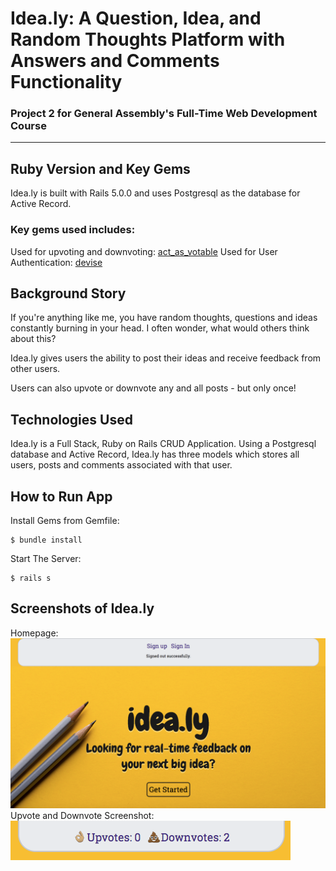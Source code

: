 # Idea.ly: A Question, Idea, and Random Thoughts Platform with Answers and Comments Functionality

### Project 2 for General Assembly's Full-Time Web Development Course

***

## Ruby Version and Key Gems
Idea.ly is built with Rails 5.0.0 and uses Postgresql as the database for Active Record.

### Key gems used includes:
  Used for upvoting and downvoting:
    [act_as_votable](https://rubygems.org/gems/acts_as_votable/versions/0.10.0)
  Used for User Authentication:
    [devise](https://rubygems.org/gems/devise/versions/4.2.0)

## Background Story
If you're anything like me, you have random thoughts, questions and ideas constantly burning in your head. I often wonder, what would others think about this?

Idea.ly gives users the ability to post their ideas and receive feedback from other users.

Users can also upvote or downvote any and all posts - but only once!

## Technologies Used
Idea.ly is a Full Stack, Ruby on Rails CRUD Application. Using a Postgresql database and Active Record, Idea.ly has three models which stores all users, posts and comments associated with that user.

## How to Run App
Install Gems from Gemfile:
```
$ bundle install
```

Start The Server:
```
$ rails s
```

## Screenshots of Idea.ly
Homepage:
![alt text](app/assets/images/ideal.ly-homepage.png "Idea.ly Homepage screenshot")
Upvote and Downvote Screenshot:
![alt text](app/assets/images/upvote-downvote.png "Idea.ly screenshot")
